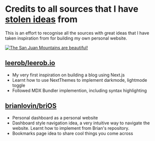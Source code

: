 # Credits to all sources that I have [stolen ideas](https://austinkleon.com/steal/) from

This is an effort to recognise all the sources with great ideas that I have taken inspiration from for building my own personal website.

[![The San Juan Mountains are beautiful!](http://austinkleon.com/wp-content/uploads/2011/09/poster-8-500x666.gif)](https://austinkleon.com/steal/)

## [leerob/leerob.io](https://github.com/leerob/leerob.io)

- My very first inspiration on building a blog using Next.js
- Learnt how to use NextThemes to implement darkmode, lightmode toggle
- Followed MDX Bundler implemention, including syntax highlighting

## [brianlovin/briOS](https://github.com/brianlovin/briOS)

- Personal dashboard as a personal website
- Dashboard style navigation idea, a very intuitive way to navigate the website. Learnt how to implement from Brian's repository.
- Bookmarks page idea to share cool things you come across
